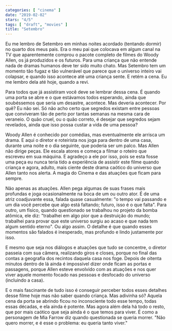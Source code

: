 ```yaml
---
categories: [ "cinema" ]
date: "2019-02-02"
stars: "4/5"
tags: [ "draft", "movies" ]
title: "Setembro"
---
```

Eu me lembro de Setembro em minhas noites acordado (tentando dormir)
no quarto dos meus pais. Era o meu pai que colocava em algum canal na
TV que aparentemente comprou o pacote completo de filmes do Woody Allen,
os já produzidos e os futuros. Para uma criança que não entende nada de
dramas humanos deve ter sido muito chato. Mas Setembro tem um momento tão
fugaz e tão vulnerável que parece que o universo inteiro vai colapsar,
e quando isso acontece até uma criança sente. E retém a cena. Eu me
lembro dela até hoje, quando a revi.

Para todos que já assistiram você deve se lembrar dessa cena. É
quando uma porta se abre e o que estávamos todos esperando, ainda que
soubéssemos que seria um desastre, acontece. Mas deveria acontecer. Por
quê? Eu não sei. Só não acho certo que segredos existam entre
pessoas que conviveram tão de perto por tantas semanas na mesma cara
de veraneio. O quão cruel, ou o quão correto, é desejar que segredos
sejam revelados, ainda que isso possa custar a vida de uma pessoa?

Woody Allen é conhecido por comédias, mas eventualmente ele arrisca um
drama. E aqui o diretor e roteirista nos joga para dentro de uma casa,
durante uma noite e o dia seguinte, que poderia ser um palco. Mas Allen
não dirige peças. Ele escala atores e começa a filmar o roteiro que
escreveu em sua máquina. E agradeço a ele por isso, pois se esta fosse
uma peça eu nunca teria tido a experiência de assistir este filme
quando criança e agora, adulto, mais ciente deste drama caótico do
universo que Allen tanto nos alerta. A magia do Cinema e das atuações
que ficam para sempre.

Não apenas as atuações. Allen pega algumas de suas frases mais
profundas e joga ocasionalmente na boca de um ou outro ator. É de uma
atriz coadjuvante essa, falada quase casualmente: "o tempo vai passando
e um dia você percebe que algo está faltando; futuro, isso é o
que falta". Para outro, um físico, quando questionado se trabalhou
no projeto da bomba atômica, ele diz: "trabalhei em algo pior que a
destruição do mundo; trabalhei para provar que este universo surgiu
ao acaso e que nada tem algum sentido eterno". Ou algo assim. O detalhe
é que quando esses momentos são falados é inesperado, mas profundo
e lindo justamente por isso.

E mesmo que seja nos diálogos e atuações que tudo se concentre, o
diretor passeia com sua câmera, realizando giros e closes, porque no
final das contas a geografia dos recintos daquela casa nos foge. Depois
de oitenta minutos dentro de lá ainda é impossível dizer onde ficam
as portas e passagens, porque Allen esteve envolvido com as atuações e
nos quer viver aquele momento focado nas pessoas e desfocado do universo
(incluindo a casa).

E o mais fascinante de tudo isso é conseguir perceber todos esses
detalhes desse filme hoje mas não saber quando criança. Mas adivinha
só? Aquela cena da porta se abrindo ficou no inconsciente todo esse
tempo, todas essas décadas, e ela ainda é potente. Mas agora além dela
há todo o resto, que por mais caótico que seja ainda é o que temos para
viver. É como a personagem de Mia Farrow diz quando questionada se queria
morrer. "Não quero morrer, e é esse o problema: eu queria tanto viver."
